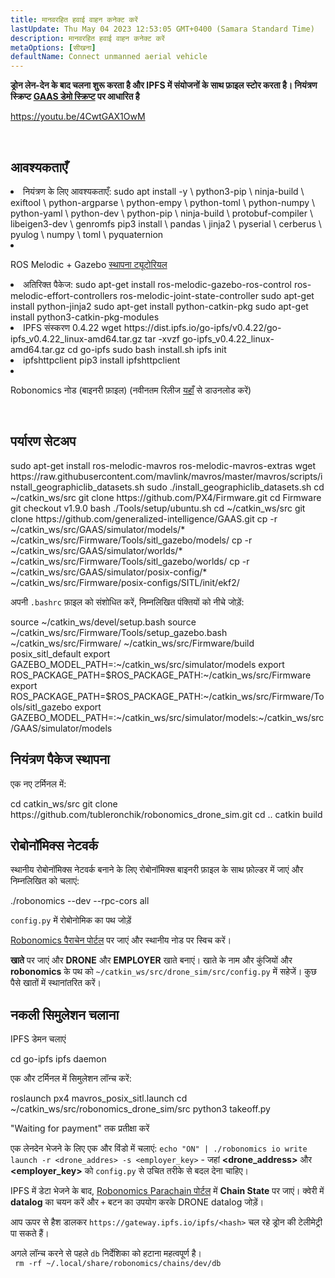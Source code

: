 ```yaml
---
title: मानवरहित हवाई वाहन कनेक्ट करें
lastUpdate: Thu May 04 2023 12:53:05 GMT+0400 (Samara Standard Time)
description: मानवरहित हवाई वाहन कनेक्ट करें
metaOptions: [सीखना]
defaultName: Connect unmanned aerial vehicle
---
```


**ड्रोन लेन-देन के बाद चलना शुरू करता है और IPFS में संयोजनों के साथ फ़ाइल स्टोर करता है। नियंत्रण स्क्रिप्ट [GAAS डेमो स्क्रिप्ट](https://github.com/generalized-intelligence/GAAS) पर आधारित है**  

https://youtu.be/4CwtGAX1OwM

<br/>

## आवश्यकताएँ

<List>

<li> नियंत्रण के लिए आवश्यकताएँ:

<LessonCodeWrapper language="bash">
sudo apt install -y \
	python3-pip \
	ninja-build \
	exiftool \
	python-argparse \
	python-empy \
	python-toml \
	python-numpy \
	python-yaml \
	python-dev \
	python-pip \
	ninja-build \
	protobuf-compiler \
	libeigen3-dev \
	genromfs
</LessonCodeWrapper>

<LessonCodeWrapper language="bash">
pip3 install \
	pandas \
	jinja2 \
	pyserial \
	cerberus \
	pyulog \
	numpy \
	toml \
	pyquaternion
</LessonCodeWrapper>

</li>

<li class="flex">

ROS Melodic + Gazebo [स्थापना ट्यूटोरियल](http://wiki.ros.org/melodic/Installation)
</li>

<li>अतिरिक्त पैकेज:

<LessonCodeWrapper language="bash" codeClass="big-code">
sudo apt-get install ros-melodic-gazebo-ros-control ros-melodic-effort-controllers ros-melodic-joint-state-controller
sudo apt-get install python-jinja2
sudo apt-get install python-catkin-pkg
sudo apt-get install python3-catkin-pkg-modules
</LessonCodeWrapper>

</li>

<li>IPFS संस्करण 0.4.22

<LessonCodeWrapper language="bash" codeClass="big-code">
wget https://dist.ipfs.io/go-ipfs/v0.4.22/go-ipfs_v0.4.22_linux-amd64.tar.gz
tar -xvzf go-ipfs_v0.4.22_linux-amd64.tar.gz
cd go-ipfs
sudo bash install.sh
ipfs init
</LessonCodeWrapper>

</li>

<li>ipfshttpclient

<LessonCodeWrapper language="bash" codeClass="big-code">
pip3 install ipfshttpclient
</LessonCodeWrapper>

</li>

<li class="flex">

Robonomics नोड (बाइनरी फ़ाइल) (नवीनतम रिलीज [यहाँ](https://github.com/airalab/robonomics/releases) से डाउनलोड करें)
</li>

</List>

<br/>

## पर्यारण सेटअप

<LessonCodeWrapper language="bash" codeClass="big-code">
sudo apt-get install ros-melodic-mavros ros-melodic-mavros-extras
wget https://raw.githubusercontent.com/mavlink/mavros/master/mavros/scripts/install_geographiclib_datasets.sh
sudo ./install_geographiclib_datasets.sh
cd ~/catkin_ws/src
git clone https://github.com/PX4/Firmware.git
cd Firmware
git checkout v1.9.0
bash ./Tools/setup/ubuntu.sh
</LessonCodeWrapper>

<LessonCodeWrapper language="bash" codeClass="big-code">
cd ~/catkin_ws/src
git clone https://github.com/generalized-intelligence/GAAS.git
cp -r ~/catkin_ws/src/GAAS/simulator/models/* ~/catkin_ws/src/Firmware/Tools/sitl_gazebo/models/
cp -r ~/catkin_ws/src/GAAS/simulator/worlds/* ~/catkin_ws/src/Firmware/Tools/sitl_gazebo/worlds/
cp -r ~/catkin_ws/src/GAAS/simulator/posix-config/* ~/catkin_ws/src/Firmware/posix-configs/SITL/init/ekf2/
</LessonCodeWrapper>

अपनी `.bashrc` फ़ाइल को संशोधित करें, निम्नलिखित पंक्तियों को नीचे जोड़ें:  

<LessonCodeWrapper language="json" codeClass="big-code">
source ~/catkin_ws/devel/setup.bash   
source ~/catkin_ws/src/Firmware/Tools/setup_gazebo.bash ~/catkin_ws/src/Firmware/ ~/catkin_ws/src/Firmware/build posix_sitl_default 
export GAZEBO_MODEL_PATH=:~/catkin_ws/src/simulator/models 
export ROS_PACKAGE_PATH=$ROS_PACKAGE_PATH:~/catkin_ws/src/Firmware 
export ROS_PACKAGE_PATH=$ROS_PACKAGE_PATH:~/catkin_ws/src/Firmware/Tools/sitl_gazebo
export GAZEBO_MODEL_PATH=:~/catkin_ws/src/simulator/models:~/catkin_ws/src/GAAS/simulator/models
</LessonCodeWrapper>  

  
## नियंत्रण पैकेज स्थापना
एक नए टर्मिनल में:

<LessonCodeWrapper language="bash" codeClass="big-code">
cd catkin_ws/src
git clone https://github.com/tubleronchik/robonomics_drone_sim.git
cd ..
catkin build
</LessonCodeWrapper>

## रोबोनॉमिक्स नेटवर्क

स्थानीय रोबोनॉमिक्स नेटवर्क बनाने के लिए रोबोनॉमिक्स बाइनरी फ़ाइल के साथ फ़ोल्डर में जाएं और निम्नलिखित को चलाएं:  

<LessonCodeWrapper language="bash">
./robonomics --dev --rpc-cors all
</LessonCodeWrapper>

`config.py` में रोबोनोमिक का पथ जोड़ें

<LessonImages imageClasses="mb" src="iris-drone/IPFS.jpg" alt="IPFS"/>

[Robonomics पैराचेन पोर्टल](https://polkadot.js.org/apps/?rpc=wss%3A%2F%2Fkusama.rpc.robonomics.network%2F#/) पर जाएं और स्थानीय नोड पर स्विच करें।

<LessonImages imageClasses="mb" src="iris-drone/localNode.jpg" alt="localNode"/>

**खाते** पर जाएं और **DRONE** और **EMPLOYER** खाते बनाएं। खाते के नाम और कुंजियों और **robonomics** के पथ को `~/catkin_ws/src/drone_sim/src/config.py` में सहेजें। कुछ पैसे खातों में स्थानांतरित करें।

<LessonImages imageClasses="mb" src="iris-drone/addingAcc.jpg" alt="accounts"/>

## नकली सिमुलेशन चलाना
IPFS डेमन चलाएं

<LessonCodeWrapper language="bash">
cd go-ipfs
ipfs daemon
</LessonCodeWrapper>

एक और टर्मिनल में सिमुलेशन लॉन्च करें:

<LessonCodeWrapper language="bash">
roslaunch px4 mavros_posix_sitl.launch
cd ~/catkin_ws/src/robonomics_drone_sim/src
python3 takeoff.py
</LessonCodeWrapper>

"Waiting for payment" तक प्रतीक्षा करें 

<LessonImages imageClasses="mb" src="iris-drone/launch.jpg" alt="launch"/>

एक लेनदेन भेजने के लिए एक और विंडो में चलाएं:
`echo "ON" | ./robonomics io write launch -r <drone_addres> -s <employer_key>` - जहां **<drone_address>** और **<employer_key>** को `config.py` से उचित तरीके से बदल देना चाहिए।

IPFS में डेटा भेजने के बाद, [Robonomics Parachain पोर्टल](https://polkadot.js.org/apps/?rpc=wss%3A%2F%2Fkusama.rpc.robonomics.network%2F#/) में **Chain State** पर जाएं। क्वेरी में **datalog** का चयन करें और `+` बटन का उपयोग करके DRONE datalog जोड़ें।


<LessonImages imageClasses="mb" src="iris-drone/datalog.jpg" alt="datalog"/>

आप ऊपर से हैश डालकर `https://gateway.ipfs.io/ipfs/<hash>` चल रहे ड्रोन की टेलीमेट्री पा सकते हैं।

<LessonImages imageClasses="mb" src="iris-drone/output.jpg" alt="output"/>

अगले लॉन्च करने से पहले `db` निर्देशिका को हटाना महत्वपूर्ण है।  
` rm -rf ~/.local/share/robonomics/chains/dev/db`